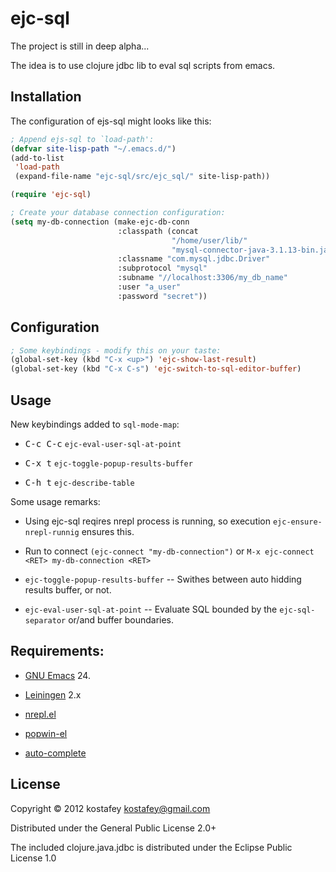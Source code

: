 # ejc-sql

The project is still in deep alpha...

The idea is to use clojure jdbc lib to eval sql scripts from emacs.

## Installation

The configuration of ejs-sql might looks like this:

```lisp
; Append ejs-sql to `load-path':
(defvar site-lisp-path "~/.emacs.d/")
(add-to-list 
 'load-path 
 (expand-file-name "ejc-sql/src/ejc_sql/" site-lisp-path))

(require 'ejc-sql)

; Create your database connection configuration:
(setq my-db-connection (make-ejc-db-conn
                        :classpath (concat 
                                    "/home/user/lib/"
                                    "mysql-connector-java-3.1.13-bin.jar")
                        :classname "com.mysql.jdbc.Driver"
                        :subprotocol "mysql"
                        :subname "//localhost:3306/my_db_name"
                        :user "a_user"
                        :password "secret"))
```

## Configuration

```lisp
; Some keybindings - modify this on your taste:
(global-set-key (kbd "C-x <up>") 'ejc-show-last-result)
(global-set-key (kbd "C-x C-s") 'ejc-switch-to-sql-editor-buffer)
```

## Usage

New keybindings added to `sql-mode-map`:

* <kbd>C-c C-c</kbd> `ejc-eval-user-sql-at-point`

* <kbd>C-x t</kbd> `ejc-toggle-popup-results-buffer`

* <kbd>C-h t</kbd> `ejc-describe-table`

Some usage remarks:

* Using ejc-sql reqires nrepl process is running, so execution
`ejc-ensure-nrepl-runnig` ensures this.

* Run to connect `(ejc-connect "my-db-connection")`
or `M-x ejc-connect <RET> my-db-connection <RET>`

* `ejc-toggle-popup-results-buffer` -- Swithes between auto hidding results
buffer, or not.

* `ejc-eval-user-sql-at-point` -- Evaluate SQL bounded by the
`ejc-sql-separator` or/and buffer boundaries.

## Requirements:

* [GNU Emacs](http://www.gnu.org/software/emacs/emacs.html) 24.

* [Leiningen](http://leiningen.org) 2.x

* [nrepl.el](https://github.com/kingtim/nrepl.el)

* [popwin-el](https://github.com/m2ym/popwin-el)

* [auto-complete](https://github.com/auto-complete/auto-complete)

## License

Copyright © 2012 kostafey <kostafey@gmail.com>

Distributed under the General Public License 2.0+

The included clojure.java.jdbc is distributed under the 
Eclipse Public License 1.0
